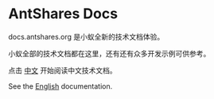 AntShares Docs
============

docs.antshares.org 是小蚁全新的技术文档体验。

小蚁全部的技术文档都在这里，还有还有众多开发示例可供参考。

点击 [中文](zh-cn/index.md) 开始阅读中文技术文档。

See the [English](en-us/index.md) documentation.
